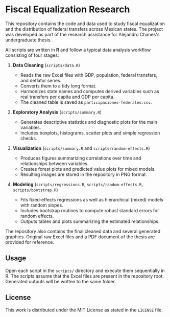 # Fiscal Equalization Research

This repository contains the code and data used to study fiscal equalization and the distribution of federal transfers across Mexican states. The project was developed as part of the research assistance for Alejandro Chanes's undergraduate thesis.

All scripts are written in **R** and follow a typical data analysis workflow consisting of four stages:

1. **Data Cleaning** (`scripts/data.R`)
   - Reads the raw Excel files with GDP, population, federal transfers, and deflator series.
   - Converts them to a tidy long format.
   - Harmonizes state names and computes derived variables such as real transfers per capita and GDP per capita.
   - The cleaned table is saved as `participaciones-federales.csv`.

2. **Exploratory Analysis** (`scripts/summary.R`)
   - Generates descriptive statistics and diagnostic plots for the main variables.
   - Includes boxplots, histograms, scatter plots and simple regression checks.

3. **Visualization** (`scripts/summary.R` and `scripts/random-effects.R`)
   - Produces figures summarizing correlations over time and relationships between variables.
   - Creates forest plots and predicted value plots for mixed models.
   - Resulting images are stored in the repository in PNG format.

4. **Modeling** (`scripts/regressions.R`, `scripts/random-effects.R`, `scripts/bootstrap.R`)
   - Fits fixed‑effects regressions as well as hierarchical (mixed) models with random slopes.
   - Includes bootstrap routines to compute robust standard errors for random effects.
   - Outputs tables and plots summarizing the estimated relationships.

The repository also contains the final cleaned data and several generated graphics. Original raw Excel files and a PDF document of the thesis are provided for reference.

## Usage

Open each script in the `scripts/` directory and execute them sequentially in R. The scripts assume that the Excel files are present in the repository root. Generated outputs will be written to the same folder.

## License

This work is distributed under the MIT License as stated in the `LICENSE` file.

